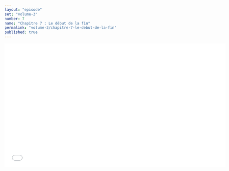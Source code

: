 ```yaml
---
layout: "episode"
set: "volume-3"
number: 7
name: "Chapitre 7 : Le début de la fin"
permalink: "volume-3/chapitre-7-le-debut-de-la-fin"
published: true
---
```

<iframe width="720" height="405" src="//rutube.ru/play/embed/8747232" frameborder="0" webkitAllowFullScreen mozallowfullscreen allowfullscreen></iframe>
